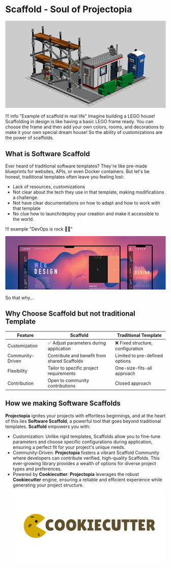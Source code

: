 # Scaffold - Soul of Projectopia

![scaffold](./assets/img/scaffold.png)

!!! info "Example of scaffold in real life"
    Imagine building a LEGO house! Scaffolding in design is like having a basic LEGO frame ready. You can choose the frame and then add your own colors, rooms, and decorations to make it your own special dream house! So the ability of customizations are the power of scaffolds.

## What is Software Scaffold

Ever heard of traditional software templates? They're like pre-made blueprints for websites, APIs, or even Docker containers. But let's be honest, traditional templates often leave you feeling lost:

- Lack of resources, customizations
- Not clear about the tech they use in that template, making modifications a challenge.
- Not have clear documentations on how to adapt and how to work with that template
- No clue how to launch/deploy your creation and make it accessible to the world.

!!! example "DevOps is rock 😮‍💨"

![template](./assets/img/web_template.jpg)

So that why...

## Why Choose Scaffold but not traditional Template

| Feature          | Scaffold                                     | Traditional Template                  |
| ---------------- | -------------------------------------------- | ------------------------------------- |
| Customization    | ✅ Adjust parameters during application      | ❌ Fixed structure,    configuration  |
| Community-Driven | Contribute and benefit from shared Scaffolds | Limited to pre-defined options        |
| Flexibility      | Tailor to specific project requirements      | One-size-fits-all approach            |
| Contribution     | Open to community contributions              | Closed approach                       |

## How we making Software Scaffolds

**Projectopia** ignites your projects with effortless beginnings, and at the heart of this lies **Software Scaffold**, a powerful tool that goes beyond traditional templates. **Scaffold** empowers you with:

- Customization: Unlike rigid templates, Scaffolds allow you to fine-tune parameters and choose specific configurations during application, ensuring a perfect fit for your project's unique needs.
- Community-Driven: **Projectopia** fosters a vibrant Scaffold Community where developers can contribute verified, high-quality Scaffolds. This ever-growing library provides a wealth of options for diverse project types and preferences.
- Powered by **Cookiecutter**: **Projectopia** leverages the robust **Cookiecutter** engine, ensuring a reliable and efficient experience while generating your project structure.
![cookiecutter](./assets/img/cookiecutter.png)
